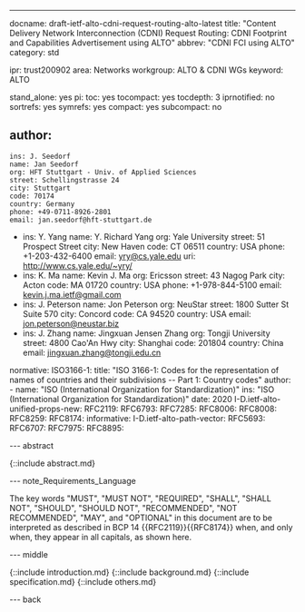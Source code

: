 ---
docname: draft-ietf-alto-cdni-request-routing-alto-latest
title: "Content Delivery Network Interconnection (CDNI) Request Routing: CDNI Footprint and Capabilities Advertisement using ALTO"
abbrev: "CDNI FCI using ALTO"
category: std

ipr: trust200902
area: Networks
workgroup: ALTO &amp; CDNI WGs
keyword: ALTO

stand_alone: yes
pi:
  toc: yes
  tocompact: yes
  tocdepth: 3
  iprnotified: no
  sortrefs: yes
  symrefs: yes
  compact: yes
  subcompact: no

author:
  -
    ins: J. Seedorf
    name: Jan Seedorf
    org: HFT Stuttgart - Univ. of Applied Sciences
    street: Schellingstrasse 24
    city: Stuttgart
    code: 70174
    country: Germany
    phone: +49-0711-8926-2801
    email: jan.seedorf@hft-stuttgart.de
  -
    ins: Y. Yang
    name: Y. Richard Yang
    org: Yale University
    street: 51 Prospect Street
    city: New Haven
    code: CT 06511
    country: USA
    phone: +1-203-432-6400
    email: yry@cs.yale.edu
    uri: http://www.cs.yale.edu/~yry/
  -
    ins: K. Ma
    name: Kevin J. Ma
    org: Ericsson
    street: 43 Nagog Park
    city: Acton
    code: MA 01720
    country: USA
    phone: +1-978-844-5100
    email: kevin.j.ma.ietf@gmail.com
  -
    ins: J. Peterson
    name: Jon Peterson
    org: NeuStar
    street: 1800 Sutter St Suite 570
    city: Concord
    code: CA 94520
    country: USA
    email: jon.peterson@neustar.biz
  -
    ins: J. Zhang
    name: Jingxuan Jensen Zhang
    org: Tongji University
    street: 4800 Cao'An Hwy
    city: Shanghai
    code: 201804
    country: China
    email: jingxuan.zhang@tongji.edu.cn

normative:
  ISO3166-1:
    title: "ISO 3166-1: Codes for the representation of names of countries and their subdivisions -- Part 1: Country codes"
    author:
      - name: "ISO (International Organization for Standardization)"
        ins: "ISO (International Organization for Standardization)"
    date: 2020
  I-D.ietf-alto-unified-props-new:
  RFC2119:
  RFC6793:
  RFC7285:
  RFC8006:
  RFC8008:
  RFC8259:
  RFC8174:
informative:
  I-D.ietf-alto-path-vector:
  RFC5693:
  RFC6707:
  RFC7975:
  RFC8895:

--- abstract

{::include abstract.md}

--- note_Requirements_Language

The key words "MUST", "MUST NOT", "REQUIRED", "SHALL", "SHALL NOT", "SHOULD",
"SHOULD NOT", "RECOMMENDED", "NOT RECOMMENDED", "MAY", and "OPTIONAL" in this
document are to be interpreted as described in BCP 14 {{RFC2119}}{{RFC8174}}
when, and only when, they appear in all capitals, as shown here.

--- middle

{::include introduction.md}
{::include background.md}
{::include specification.md}
{::include others.md}

--- back
